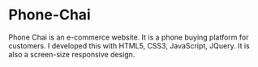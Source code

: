 # Phone-Chai
Phone Chai is an e-commerce website. It is a phone buying platform for customers. I developed this with HTML5, CSS3, JavaScript, JQuery. It is also a screen-size responsive design. 
